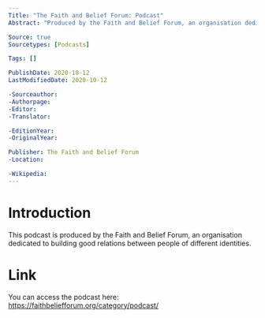 ```yaml
---
Title: "The Faith and Belief Forum: Podcast"
Abstract: "Produced by the Faith and Belief Forum, an organisation dedicated to building good relations between people of different identities."

Source: true
Sourcetypes: [Podcasts]

Tags: []

PublishDate: 2020-10-12
LastModifiedDate: 2020-10-12

-Sourceauthor:
-Authorpage:
-Editor:
-Translator:

-EditionYear:
-OriginalYear:

Publisher: The Faith and Belief Forum
-Location:

-Wikipedia:
---
```

# Introduction
This podcast is produced by the Faith and Belief Forum, an organisation dedicated to building good relations between people of different identities.

# Link
You can access the podcast here: https://faithbeliefforum.org/category/podcast/